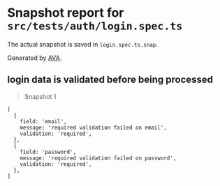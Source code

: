 # Snapshot report for `src/tests/auth/login.spec.ts`

The actual snapshot is saved in `login.spec.ts.snap`.

Generated by [AVA](https://avajs.dev).

## login data is validated before being processed

> Snapshot 1

    [
      {
        field: 'email',
        message: 'required validation failed on email',
        validation: 'required',
      },
      {
        field: 'password',
        message: 'required validation failed on password',
        validation: 'required',
      },
    ]
